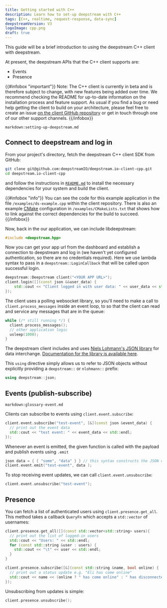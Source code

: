 ```yaml
---
title: Getting started with C++
description: Learn how to set-up deepstream with C++
tags: [C++, realtime, request-response, data-sync]
deepstreamVersion: V3
logoImage: cpp.png
draft: true
---
```


This guide will be a brief introduction to using the deepstream C++ client with
deepstream.

At present, the deepstream APIs that the C++ client supports are:
 - Events
 - Presence

{{#infobox "important"}}
Note: The C++ client is currently in beta and is therefore subject to change,
with new features being added over time. We recommend checking the
README for up-to-date information on the installation process and feature
support.
As usual if you find a bug or need help getting the client to build on your
architecture, please feel free to create an issue [on the client GitHub
repository](https://github.com/deepstreamIO/deepstream.io-client-cpp/issues) 
or get in touch through one of our other support channels.
{{/infobox}}

`markdown:setting-up-deepstream.md`


## Connect to deepstream and log in

From your project's directory, fetch the deepstream C++ client SDK from
GitHub:

```sh
git clone git@github.com:deepstreamIO/deepstream.io-client-cpp.git
cd deepstream.io-client-cpp
```

and follow the instructions in 
[`README.md`](https://github.com/deepstreamIO/deepstream.io-client-cpp/blob/master/README.md)
to install the necessary dependencies for your system and build the client. 


{{#infobox "info"}}
You can see the code for this example application in the file `/examples/ds-example.cpp` within the
client repository.
There is also an example [CMake](https://cmake.org/) configuration in `/examples/CMakeLists.txt`
that shows how to link against the correct dependencies for the build to succeed.
{{/infobox}}

Now, back in the our application, we can include libdeepstream:

```cpp
#include <deepstream.hpp>
```

Now you can get your app url from the dashboard and establish a connection to deepstream and log
in (we haven't yet configured authentication, so there are no credentials required). Here we use
lambda syntax to pass in a `deepstream::LoginCallback` that will be called upon successful login. 

```cpp
deepstream::Deepstream client("<YOUR APP URL>");
client.login([](const json &&user_data) {
    std::cout << "Client logged in with user data: " << user_data << std::endl;
});
```

The client uses a polling websocket library, so you'll need to make a call to
`client.process_messages` inside an event loop, to so that the client can read and service any
messages that are in the queue:
```cpp
while (/* still running */) {
  client.process_messages();
  // other application logic
  usleep(1000);
}
```

The deepstream client includes and uses [Niels Lohmann's JSON
library](https://github.com/nlohmann/json) for data interchange. [Documentation for the library is
available here](https://nlohmann.github.io/json/).

This `using` directive simply allows us to refer to JSON objects without explicitly
providing a `deepstream::` or `nlohmann::` prefix:

```cpp
using deepstream::json;
```

## Events (publish-subscribe)

`markdown:glossary-event.md`



Clients can subscribe to events using `client.event.subscribe`:

```cpp
client.event.subscribe("test-event", [&](const json &event_data) {
  // print out the event data
  std::cout << "test event: " << event_data << std::endl;
});
```

Whenever an event is emitted, the given function is called with the payload
and publish events using `.emit`

```cpp
json data = { { "some", "data" } } // this syntax constructs the JSON object {"some": "data"}
client.event.emit("test-event", data );
```

To stop receiving event updates, we can call `client.event.unsubscribe`:

```cpp
client.event.unsubscribe("test-event");
```

## Presence

You can fetch a list of authenticated users using `client.presence.get_all`.
This method takes a callback `QueryFn` which accepts a `std::vector` of usernames:

```cpp
client.presence.get_all([](const std::vector<std::string> users){
  // print out the list of logged-in users
  std::cout << "Users: " << std::endl;
  for (const std::string &user : users) {
    std::cout << "\t" << user << std::endl;
  }
}
```

```cpp
client.presence.subscribe([&](const std::string &name, bool online) {
  // print out a status update e.g. "Eli has come online"
  std::cout << name << (online ? " has come online" : " has disconnected") << std::endl;
});
```

Unsubscribing from updates is simple:

```cpp
client.presence.unsubscribe();
```
